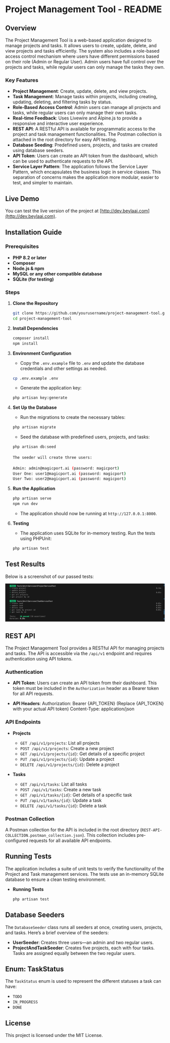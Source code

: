 # Project Management Tool - README

## Overview

The Project Management Tool is a web-based application designed to manage projects and tasks. It allows users to create, update, delete, and view projects and tasks efficiently. The system also includes a role-based access control mechanism where users have different permissions based on their role (Admin or Regular User). Admin users have full control over the projects and tasks, while regular users can only manage the tasks they own.

### Key Features

-   **Project Management**: Create, update, delete, and view projects.
-   **Task Management**: Manage tasks within projects, including creating, updating, deleting, and filtering tasks by status.
-   **Role-Based Access Control**: Admin users can manage all projects and tasks, while regular users can only manage their own tasks.
-   **Real-time Feedback**: Uses Livewire and Alpine.js to provide a responsive and interactive user experience.
-   **REST API**: A RESTful API is available for programmatic access to the project and task management functionalities. The Postman collection is attached in the root directory for easy API testing.
-   **Database Seeding**: Predefined users, projects, and tasks are created using database seeders.
-   **API Token**: Users can create an API token from the dashboard, which can be used to authenticate requests to the API.
-   **Service Layer Pattern**: The application follows the Service Layer Pattern, which encapsulates the business logic in service classes. This separation of concerns makes the application more modular, easier to test, and simpler to maintain.

## Live Demo

You can test the live version of the project at [http://dev.beylaai.com](http://dev.beylaai.com).

## Installation Guide

### Prerequisites

-   **PHP 8.2 or later**
-   **Composer**
-   **Node.js & npm**
-   **MySQL or any other compatible database**
-   **SQLite (for testing)**

### Steps

1. **Clone the Repository**

    ```bash
    git clone https://github.com/yourusername/project-management-tool.git
    cd project-management-tool
    ```

2. **Install Dependencies**

    ```bash
    composer install
    npm install
    ```

3. **Environment Configuration**

    - Copy the `.env.example` file to `.env` and update the database credentials and other settings as needed.

    ```bash
    cp .env.example .env
    ```

    - Generate the application key:

    ```bash
    php artisan key:generate
    ```

4. **Set Up the Database**

    - Run the migrations to create the necessary tables:

    ```bash
    php artisan migrate
    ```

    - Seed the database with predefined users, projects, and tasks:

    ```bash
    php artisan db:seed

    The seeder will create three users:

    Admin: admin@magicport.ai (password: magicport)
    User One: user1@magicport.ai (password: magicport)
    User Two: user2@magicport.ai (password: magicport)
    ```

5. **Run the Application**

    ```bash
    php artisan serve
    npm run dev
    ```

    - The application should now be running at `http://127.0.0.1:8000`.

6. **Testing**
    - The application uses SQLite for in-memory testing. Run the tests using PHPUnit:
    ```bash
    php artisan test
    ```

 ## Test Results

Below is a screenshot of our passed tests:

![Passed Tests](./test-screen-shot.png)   

## REST API

The Project Management Tool provides a RESTful API for managing projects and tasks. The API is accessible via the `/api/v1` endpoint and requires authentication using API tokens.

### Authentication

-   **API Token**: Users can create an API token from their dashboard. This token must be included in the `Authorization` header as a Bearer token for all API requests.

-   **API Headers**:
    Authorization: Bearer {API_TOKEN} (Replace {API_TOKEN} with your actual API token)
    Content-Type: application/json

### API Endpoints

-   **Projects**

    -   `GET /api/v1/projects`: List all projects
    -   `POST /api/v1/projects`: Create a new project
    -   `GET /api/v1/projects/{id}`: Get details of a specific project
    -   `PUT /api/v1/projects/{id}`: Update a project
    -   `DELETE /api/v1/projects/{id}`: Delete a project

-   **Tasks**
    -   `GET /api/v1/tasks`: List all tasks
    -   `POST /api/v1/tasks`: Create a new task
    -   `GET /api/v1/tasks/{id}`: Get details of a specific task
    -   `PUT /api/v1/tasks/{id}`: Update a task
    -   `DELETE /api/v1/tasks/{id}`: Delete a task

### Postman Collection

A Postman collection for the API is included in the root directory (`REST-API-COLLECTION.postman_collection.json`). This collection includes pre-configured requests for all available API endpoints.

## Running Tests

The application includes a suite of unit tests to verify the functionality of the Project and Task management services. The tests use an in-memory SQLite database to ensure a clean testing environment.

-   **Running Tests**
    ```bash
    php artisan test
    ```

## Database Seeders

The `DatabaseSeeder` class runs all seeders at once, creating users, projects, and tasks. Here’s a brief overview of the seeders:

-   **UserSeeder**: Creates three users—an admin and two regular users.
-   **ProjectAndTaskSeeder**: Creates five projects, each with four tasks. Tasks are assigned equally between the two regular users.

## Enum: TaskStatus

The `TaskStatus` enum is used to represent the different statuses a task can have:

-   `TODO`
-   `IN_PROGRESS`
-   `DONE`

## License

This project is licensed under the MIT License.



